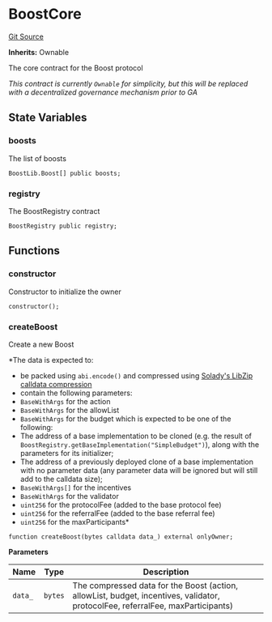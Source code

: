 # BoostCore
[Git Source](https://github.com/rabbitholegg/boost-protocol/blob/6f67dc154ec78da76411fffa12a71fdb419e4e3c/src/BoostCore.sol)

**Inherits:**
Ownable

The core contract for the Boost protocol

*This contract is currently `Ownable` for simplicity, but this will be replaced with a decentralized governance mechanism prior to GA*


## State Variables
### boosts
The list of boosts


```solidity
BoostLib.Boost[] public boosts;
```


### registry
The BoostRegistry contract


```solidity
BoostRegistry public registry;
```


## Functions
### constructor

Constructor to initialize the owner


```solidity
constructor();
```

### createBoost

Create a new Boost

*The data is expected to:
- be packed using `abi.encode()` and compressed using [Solady's LibZip calldata compression](https://github.com/Vectorized/solady/blob/main/src/utils/LibZip.sol)
- contain the following parameters:
- `BaseWithArgs` for the action
- `BaseWithArgs` for the allowList
- `BaseWithArgs` for the budget which is expected to be one of the following:
- The address of a base implementation to be cloned (e.g. the result of `BoostRegistry.getBaseImplementation("SimpleBudget")`), along with the parameters for its initializer;
- The address of a previously deployed clone of a base implementation with no parameter data (any parameter data will be ignored but will still add to the calldata size);
- `BaseWithArgs[]` for the incentives
- `BaseWithArgs` for the validator
- `uint256` for the protocolFee (added to the base protocol fee)
- `uint256` for the referralFee (added to the base referral fee)
- `uint256` for the maxParticipants*


```solidity
function createBoost(bytes calldata data_) external onlyOwner;
```
**Parameters**

|Name|Type|Description|
|----|----|-----------|
|`data_`|`bytes`|The compressed data for the Boost (action, allowList, budget, incentives, validator, protocolFee, referralFee, maxParticipants)|


